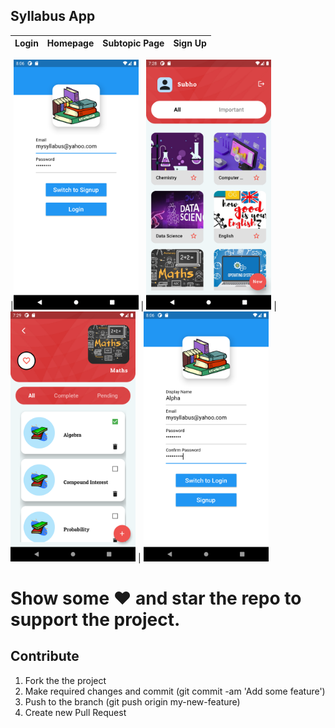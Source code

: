 ## Syllabus App
| Login | Homepage | Subtopic Page | Sign Up
|-----------------------------------------------------------------------------------------------------------------------------|-------------------------------------------------------------------------------------------------------------------------------|----------------------------------------------------------------------------------------------------------------------|--------------------------------------------------------------------------------------------------------------------------------

|<img src="screenshots/1.png" height="400em" /> | <img src="screenshots/2.png" height="400em" /> | <img src="screenshots/3.png" height="400em" /> | <img src="screenshots/4.png" height="400em"/>



# Show some :heart: and star the repo to support the project.

## Contribute
1. Fork the the project
2. Make required changes and commit (git commit -am 'Add some feature')
3. Push to the branch (git push origin my-new-feature)
4. Create new Pull Request